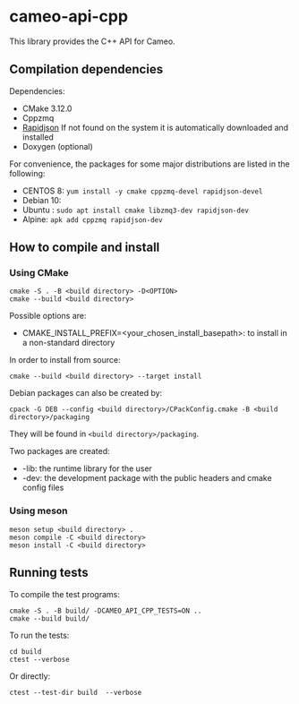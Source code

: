 # cameo-api-cpp

This library provides the C++ API for Cameo.


## Compilation dependencies 

Dependencies:
- CMake 3.12.0
- Cppzmq
- [Rapidjson](https://github.com/Tencent/rapidjson)
  If not found on the system it is automatically downloaded and installed
- Doxygen (optional)
 
For convenience, the packages for some major distributions are listed in the following:

- CENTOS 8: `yum install -y cmake cppzmq-devel rapidjson-devel`
- Debian 10:
- Ubuntu : `sudo apt install cmake libzmq3-dev rapidjson-dev`
- Alpine: `apk add cppzmq rapidjson-dev`

## How to compile and install

### Using CMake
```
cmake -S . -B <build directory> -D<OPTION>
cmake --build <build directory>
```

Possible options are:
- CMAKE_INSTALL_PREFIX=<your_chosen_install_basepath>: to install in a non-standard directory

In order to install from source:
```
cmake --build <build directory> --target install
```

Debian packages can also be created by:
```
cpack -G DEB --config <build directory>/CPackConfig.cmake -B <build directory>/packaging 
```
They will be found in `<build directory>/packaging`.

Two packages are created:
- -lib: the runtime library for the user
- -dev: the development package with the public headers and cmake config files

### Using meson
```
meson setup <build directory> .
meson compile -C <build directory>
meson install -C <build directory>
```
## Running tests

To compile the test programs:
```
cmake -S . -B build/ -DCAMEO_API_CPP_TESTS=ON ..
cmake --build build/
```

To run the tests:
```
cd build
ctest --verbose
```

Or directly:
```
ctest --test-dir build  --verbose
```
